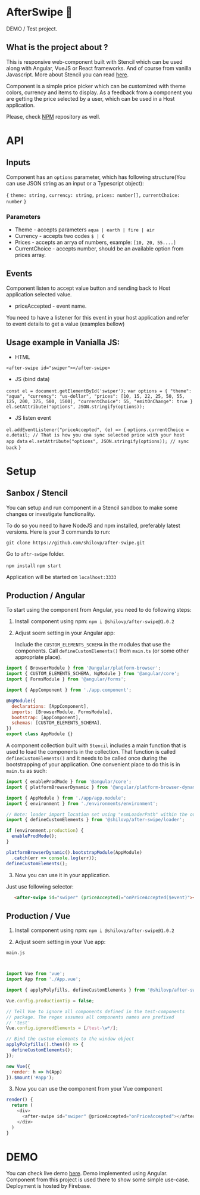 # AfterSwipe 🚀

DEMO / Test project. 

## What is the project about ? 

This is responsive web-component built with Stencil which can be used along with Angular, VueJS or React frameworks. And of course from vanilla Javascript.
More about Stencil you can read [here](https://stenciljs.com/).

Component is a simple price picker which can be customized with theme colors, currency and items to display. As a feedback from a component you are getting the price selected by a user, which can be used in a Host application.

Please, check [NPM](https://www.npmjs.com/package/@shilovp/after-swipe) repository as well. 

# API 

## Inputs

Component has an `options` parameter, which has following structure(You can use JSON string as an input or a Typescript object):

`{`
`theme: string,` 
`currency: string,` 
`prices: number[],`
`currentChoice: number`
`}`

### Parameters

- Theme - accepts parameters `aqua | earth | fire | air`
- Currency - accepts two codes `$ | €`
- Prices - accepts an arrya of numbers, example: `[10, 20, 55....]`
- CurrentChoice - accepts number, should be an available option from prices array. 

## Events

Component listen to accept value button and sending back to Host application selected value. 

- priceAccepted - event name. 

You need to have a listener for this event in your host application and refer to event details to get a value (examples bellow)


## Usage example in Vanialla JS: 

- HTML

`<after-swipe id="swiper"></after-swipe>`

- JS (bind data)

`const el = document.getElementById('swiper');`
`var options = { "theme": "aqua", "currency": "us-dollar", "prices": [10, 15, 22, 25, 50, 55, 125, 200, 375, 500, 1500], "currentChoice": 55, "emitOnChange": true }`
`el.setAttribute("options", JSON.stringify(options));`

- JS listen event

`el.addEventListener("priceAccepted", (e) => {`
`options.currentChoice = e.detail; // That is how you cna sync selected price with your host app data`
`el.setAttribute("options", JSON.stringify(options)); // sync back`
`}`

# Setup

## Sanbox / Stencil 

You can setup and run component in a Stencil sandbox to make some changes or investigate functionality. 

To do so you need to have NodeJS and npm installed, preferably latest versions. 
Here is your 3 commands to run: 

`git clone https://github.com/shilovp/after-swipe.git`

Go to `aftr-swipe` folder. 

`npm install`
`npm start`

Application will be started on `localhost:3333`

## Production / Angular

To start using the component from Angular, you need to do following steps: 

1. Install component using npm: 
`npm i @shilovp/after-swipe@1.0.2`

2. Adjust soem setting in your Angular app: 


    Include the `CUSTOM_ELEMENTS_SCHEMA` in the modules that use the components.
    Call `defineCustomElements()` from `main.ts` (or some other appropriate place).

```javascript
import { BrowserModule } from '@angular/platform-browser';
import { CUSTOM_ELEMENTS_SCHEMA, NgModule } from '@angular/core';
import { FormsModule } from '@angular/forms';

import { AppComponent } from './app.component';

@NgModule({
  declarations: [AppComponent],
  imports: [BrowserModule, FormsModule],
  bootstrap: [AppComponent],
  schemas: [CUSTOM_ELEMENTS_SCHEMA],
})
export class AppModule {}

```

A component collection built with `Stencil` includes a main function that is used to load the components in the collection. That function is called `defineCustomElements()` and it needs to be called once during the bootstrapping of your application. One convenient place to do this is in `main.ts` as such:

```javascript
import { enableProdMode } from '@angular/core';
import { platformBrowserDynamic } from '@angular/platform-browser-dynamic';

import { AppModule } from './app/app.module';
import { environment } from './environments/environment';

// Note: loader import location set using "esmLoaderPath" within the output target config
import { defineCustomElements } from '@shilovp/after-swipe/loader';

if (environment.production) {
  enableProdMode();
}

platformBrowserDynamic().bootstrapModule(AppModule)
  .catch(err => console.log(err));
defineCustomElements();
```


3. Now you can use it in your application. 

Just use following selector: 

```html 
   <after-swipe id="swiper" (priceAccepted)="onPriceAccepted($event)"></after-swipe>
```

## Production / Vue

1. Install component using npm: 
`npm i @shilovp/after-swipe@1.0.2`


2. Adjust soem setting in your Vue app: 

`main.js`

```javascript


import Vue from 'vue';
import App from './App.vue';

import { applyPolyfills, defineCustomElements } from '@shilovp/after-swipe/loader';

Vue.config.productionTip = false;

// Tell Vue to ignore all components defined in the test-components
// package. The regex assumes all components names are prefixed
// 'test'
Vue.config.ignoredElements = [/test-\w*/];

// Bind the custom elements to the window object
applyPolyfills().then(() => {
  defineCustomElements();
});

new Vue({
  render: h => h(App)
}).$mount('#app');
```

3. Now you can use the component from your Vue component 

```javascript
render() {
  return (
    <div>
      <after-swipe id="swiper" @priceAccepted="onPriceAccepted"></after-swipe>
    </div>
  )
}
```

# DEMO 

You can check live demo [here](https://after-swipe-demo.firebaseapp.com/). Demo implemented using Angular. Component from this project is used there to show some simple use-case.
Deployment is hosted by Firebase.